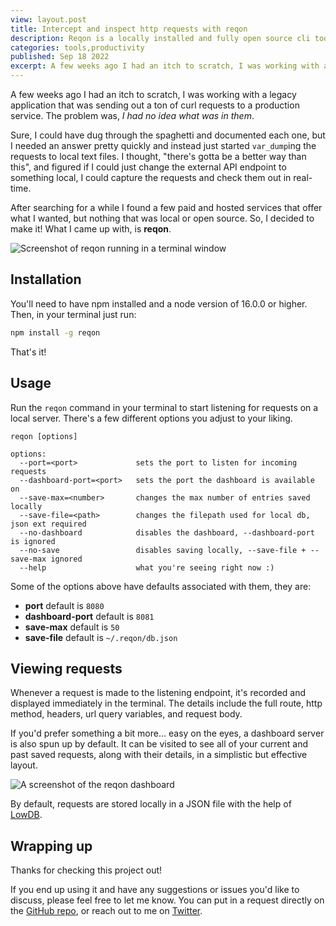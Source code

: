 ```yaml
---
view: layout.post
title: Intercept and inspect http requests with reqon
description: Reqon is a locally installed and fully open source cli tool to capture and inspect http requests in real-time.
categories: tools,productivity
published: Sep 18 2022
excerpt: A few weeks ago I had an itch to scratch, I was working with a legacy application that was sending out a ton of curl requests to a production service. The problem was, I had no idea what was in them. I could have dug through the spaghetti and documented each one, but I needed an answer pretty quickly.
---
```


A few weeks ago I had an itch to scratch, I was working with a legacy application that was sending out a ton of curl requests to a production service. The problem was, _I had no idea what was in them_.

Sure, I could have dug through the spaghetti and documented each one, but I needed an answer pretty quickly and instead just started `var_dump`ing the requests to local text files. I thought, "there's gotta be a better way than this", and figured if I could just change the external API endpoint to something local, I could capture the requests and check them out in real-time.

After searching for a while I found a few paid and hosted services that offer what I wanted, but nothing that was local or open source. So, I decided to make it! What I came up with, is **reqon**.

![Screenshot of reqon running in a terminal window](https://raw.githubusercontent.com/aschmelyun/reqon/main/art/og_image.png)

## Installation

You'll need to have npm installed and a node version of 16.0.0 or higher. Then, in your terminal just run:

```bash
npm install -g reqon
```

That's it!

## Usage

Run the `reqon` command in your terminal to start listening for requests on a local server. There's a few different options you adjust to your liking.

```
reqon [options]

options:
  --port=<port>             sets the port to listen for incoming requests
  --dashboard-port=<port>   sets the port the dashboard is available on
  --save-max=<number>       changes the max number of entries saved locally
  --save-file=<path>        changes the filepath used for local db, json ext required
  --no-dashboard            disables the dashboard, --dashboard-port is ignored
  --no-save                 disables saving locally, --save-file + --save-max ignored
  --help                    what you're seeing right now :)
```

Some of the options above have defaults associated with them, they are:

- **port** default is `8080`
- **dashboard-port** default is `8081`
- **save-max** default is `50`
- **save-file** default is `~/.reqon/db.json`

## Viewing requests

Whenever a request is made to the listening endpoint, it's recorded and displayed immediately in the terminal. The details include the full route, http method, headers, url query variables, and request body.

If you'd prefer something a bit more... easy on the eyes, a dashboard server is also spun up by default. It can be visited to see all of your current and past saved requests, along with their details, in a simplistic but effective layout.

![A screenshot of the reqon dashboard](https://dev-to-uploads.s3.amazonaws.com/uploads/articles/iukiwlpekei8dcsiygui.png)

By default, requests are stored locally in a JSON file with the help of [LowDB](https://github.com/typicode/lowdb).

## Wrapping up

Thanks for checking this project out!

If you end up using it and have any suggestions or issues you'd like to discuss, please feel free to let me know. You can put in a request directly on the [GitHub repo](https://github.com/aschmelyun/reqon), or reach out to me on [Twitter](https://twitter.com/aschmelyun).